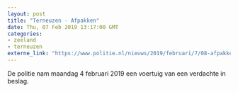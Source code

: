 ```yaml
---
layout: post
title: "Terneuzen - Afpakken"
date: Thu, 07 Feb 2019 13:17:00 GMT
categories: 
- zeeland 
- terneuzen 
externe_link: "https://www.politie.nl/nieuws/2019/februari/7/08-afpakken.html"
---
```


De politie nam maandag 4 februari 2019 een voertuig van een verdachte in beslag.
